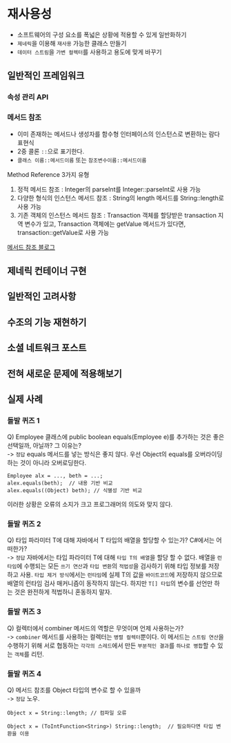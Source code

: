 # 재사용성

- 소프트웨어의 구성 요소를 폭넓은 상황에 적용할 수 있게 일반화하기
- `제네릭`을 이용해 `재사용` 가능한 클래스 만들기
- `데이터 스트림`을 `가변 컬렉터`를 사용하고 용도에 맞게 바꾸기

## 일반적인 프레임워크

### 속성 관리 API

### 메서드 참조

- 이미 존재하는 메서드나 생성자를 함수형 인터페이스의 인스턴스로 변환하는 람다 표현식
- 2중 콜론 `::`으로 표기한다.
- `클래스 이름::메서드이름` 또는 `참조변수이름::메서드이름`

Method Reference 3가지 유형
1. 정적 메서드 참조 : Integer의 parseInt를 Integer::parseInt로 사용 가능
2. 다양한 형식의 인스턴스 메서드 참조 : String의 length 메서드를 String::length로 사용 가능
3. 기존 객체의 인스턴스 메서드 참조 : Transaction 객체를 할당받은 transaction 지역 변수가 있고, Transaction 객체에는 getValue 메서드가 있다면, transaction::getValue로 사용 가능

[메서드 참조 블로그](https://countryxide.tistory.com/127)

## 제네릭 컨테이너 구현
## 일반적인 고려사항
## 수조의 기능 재현하기
## 소셜 네트워크 포스트
## 전혀 새로운 문제에 적용해보기
## 실제 사례

### 돌발 퀴즈 1

Q) Employee 클래스에 public boolean equals(Employee e)를 추가하는 것은 좋은 선택일까, 아닐까? 그 이유는? <br>
-> `정답` equals 메서드를 넣는 방식은 좋지 않다. 우선 Object의 equals를 오버라이딩하는 것이 아니라 오버로딩한다.
<br>
```
Employee alx = ..., beth = ...;
alex.equals(beth);  // 내용 기반 비교
alex.equals((Object) beth); // 식별성 기반 비교
```
이러한 상황은 오류의 소지가 크고 프로그래머의 의도와 맞지 않다.

### 돌발 퀴즈 2

Q) 타입 파라미터 T에 대해 자바에서 T 타입의 배열을 할당할 수 있는가? C#에서는 어떠한가? <br>
-> `정답` 자바에서는 타입 파라미터 T에 대해 `타입 T의 배열`을 할당 할 수 없다. 배열을 `런타임`에 수행되는 모든 `쓰기 연산`과 `타입 변환`의 `적법성`을 검사하기 위해 타입 정보를 저장하고 사용. `타입 제거 방식`에서는 `런타임`에 실제 T의 값을 `바이트코드`에 저장하지 않으므로 배열의 런타임 검사 매커니즘이 동작하지 않는다. 하지만 `T[] 타입`의 변수를 선언만 하는 것은 완전하게 적법하니 혼동하지 말자.

### 돌발 퀴즈 3

Q) 컬렉터에서 combiner 메서드의 역할은 무엇이며 언제 사용하는가? <br>
-> `combiner` 메서드를 사용하는 컬렉터는 `병렬 컬렉터`뿐이다. 이 메서드는 `스트림 연산`을 수행하기 위해 서로 협동하는 `각각의 스레드`에서 만든 `부분적인 결과`를 `하나로 병합`할 수 있는 `객체`를 리턴.

### 돌발 퀴즈 4

Q) 메서드 참조를 Object 타입의 변수로 할 수 있을까 <br>
-> `정답` 노우.
```
Object x = String::length; // 컴파일 오류

Object x = (ToIntFunction<String>) String::length;  // 필요하다면 타입 변환을 이용
```
